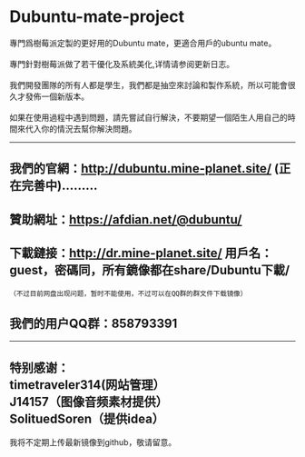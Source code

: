 # Dubuntu-mate-project

專門爲樹莓派定製的更好用的Dubuntu mate，更適合用戶的ubuntu mate。<br>
<br>
專門針對樹莓派做了若干優化及系統美化,详情请参阅更新日志。<br>
<br>
我們開發團隊的所有人都是學生，我們都是抽空來討論和製作系統，所以可能會很久才發佈一個新版本。<br>
<br>
如果在使用過程中遇到問題，請先嘗試自行解決，不要期望一個陌生人用自己的時間來代入你的情況去幫你解決問題。<br>

---
## 我們的官網：http://dubuntu.mine-planet.site/ (正在完善中).........<br>
## 贊助網址：https://afdian.net/@dubuntu/<br>
## 下載鏈接：http://dr.mine-planet.site/ 用戶名：guest，密碼同，所有鏡像都在share/Dubuntu下載/<br>
    （不过目前网盘出现问题，暂时不能使用，不过可以在QQ群的群文件下载镜像）
## 我們的用户QQ群：858793391

---
特别感谢：<br>
timetraveler314(网站管理）<br>
J14157（图像音频素材提供）<br>
SolituedSoren（提供idea）<br>
---
我将不定期上传最新镜像到github，敬请留意。
